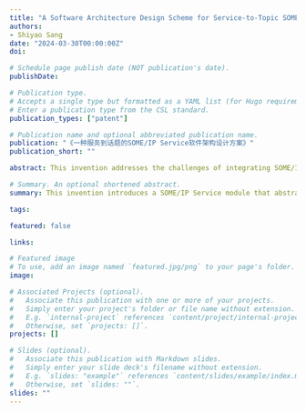 ```yaml
---
title: "A Software Architecture Design Scheme for Service-to-Topic SOME/IP Service"
authors:
- Shiyao Sang
date: "2024-03-30T00:00:00Z"
doi:

# Schedule page publish date (NOT publication's date).
publishDate:

# Publication type.
# Accepts a single type but formatted as a YAML list (for Hugo requirements).
# Enter a publication type from the CSL standard.
publication_types: ["patent"]

# Publication name and optional abbreviated publication name.
publication: "《一种服务到话题的SOME/IP Service软件架构设计方案》"
publication_short: ""

abstract: This invention addresses the challenges of integrating SOME/IP services in smart driving domains, including service abstraction and load balancing. The SOME/IP Service module abstracts the communication interfaces of vehicles' body domain, cockpit domain, and MCU, isolating the smart driving domain from hardware-specific variations. By mapping SOME/IP services to communication topics, the system simplifies communication, allowing applications to interact without needing to manage the SOME/IP protocol directly. Additionally, the invention supports message fusion, load-balanced processing, and flexible message transmission and forwarding modes, optimizing communication efficiency between the smart driving domain and other vehicle systems.

# Summary. An optional shortened abstract.
summary: This invention introduces a SOME/IP Service module that abstracts and simplifies vehicle communication for smart driving systems. It maps SOME/IP services to topics, making communication more efficient and less dependent on vehicle-specific protocols. The system supports message fusion, load balancing, and both message passthrough and forwarding modes, allowing flexible and efficient interaction between different domains in the vehicle.

tags:

featured: false

links:

# Featured image
# To use, add an image named `featured.jpg/png` to your page's folder. 
image:

# Associated Projects (optional).
#   Associate this publication with one or more of your projects.
#   Simply enter your project's folder or file name without extension.
#   E.g. `internal-project` references `content/project/internal-project/index.md`.
#   Otherwise, set `projects: []`.
projects: []

# Slides (optional).
#   Associate this publication with Markdown slides.
#   Simply enter your slide deck's filename without extension.
#   E.g. `slides: "example"` references `content/slides/example/index.md`.
#   Otherwise, set `slides: ""`.
slides: ""
---
```

